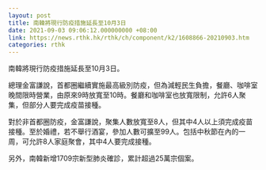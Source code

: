 ```yaml
---
layout: post
title: 南韓將現行防疫措施延長至10月3日
date: 2021-09-03 09:06:12.000000000 +08:00
link: https://news.rthk.hk/rthk/ch/component/k2/1608866-20210903.htm
categories: rthk
---
```


南韓將現行防疫措施延長至10月3日。

總理金富謙說，首都圈繼續實施最高級別防疫，但為減輕民生負擔，餐廳、咖啡室晚間限時營業，由原來9時放寬至10時。餐廳和咖啡室也放寬限制，允許6人聚集，但部分人要完成疫苗接種。

對於非首都圈防疫，金富謙說，聚集人數放寬至8人，但其中4人以上須完成疫苗接種。至於婚禮，若不舉行酒宴，參加人數可擴至99人。包括中秋節在內的一周，可允許8人家庭聚會，其中4人要完成接種。

另外，南韓新增1709宗新型肺炎確診，累計超過25萬宗個案。
